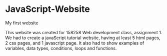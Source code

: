 # JavaScript-Website
My first website

This website was created for 158258 Web development  class, assignment 1.
We had to create a javaScript tutorial website, having at least 5 html pages, 2 css pages, and 1 javascript page.
It also had to show examples of variables, data types, conditions, loops and functions.
